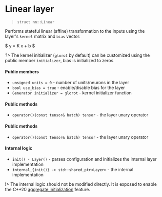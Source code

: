 # Linear layer
> `struct nn::Linear`

Performs stateful linear (affine) transformation to the inputs
using the layer's `kernel` matrix and `bias` vector:

$ y = K x + b $

?> The kernel initializer (`glorot` by default) can be customized using
   the public member `initializer`, bias is initialized to zeros.


#### Public members

- `unsigned units = 0` - number of units/neurons in the layer
- `bool use_bias = true` - enable/disable bias for the layer
- `Generator initializer = glorot` - kernel initializer function

#### Public methods

- `operator()(const tensor& batch) tensor` - the layer unary operator

#### Public methods

- `operator()(const tensor& batch) tensor` - the layer unary operator

#### Internal logic

- `init() - Layer()` -
  parses configuration and initializes the internal layer implementation
- `internal_{init()} -> std::shared_ptr<Layer>` -
  the internal implementation

!> The internal logic should not be modified directly. It is exposed
   to enable the C++20 [aggregate initialization](https://en.cppreference.com/w/cpp/language/aggregate_initialization)
   feature.
